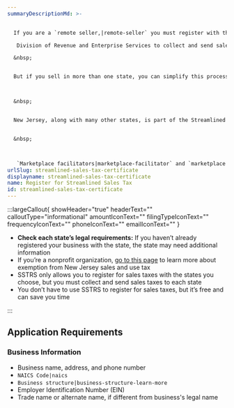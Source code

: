 ```yaml
---
summaryDescriptionMd: >-
  

  If you are a `remote seller,|remote-seller` you must register with the New Jersey

   Division of Revenue and Enterprise Services to collect and send sales tax to the State. 

  &nbsp;


  But if you sell in more than one state, you can simplify this process. Register for sales taxes in multiple states at the same time through the Streamlined Sales Tax Registration System (SSTRS).



  &nbsp;


  New Jersey, along with many other states, is part of the Streamlined Sales Tax program (SST). If you sell in SST states, you can register for sales taxes in those states through SSTRS. This can help you save time and avoid confusion. 


  &nbsp;



   `Marketplace facilitators|marketplace-facilitator` and `marketplace sellers|marketplace-seller` can also register through SSTRS.
urlSlug: streamlined-sales-tax-certificate
displayname: streamlined-sales-tax-certificate
name: Register for Streamlined Sales Tax
id: streamlined-sales-tax-certificate
---
```

:::largeCallout{ showHeader="true" headerText="" calloutType="informational" amountIconText="" filingTypeIconText="" frequencyIconText="" phoneIconText="" emailIconText="" }

* **Check each state’s legal requirements:** If you haven’t already registered your business with the state, the state may need additional information  
* If you’re a nonprofit organization, [go to this page](https://www.nj.gov/www.nj.gov/treasury/taxation/rsb100.shtml) to learn more about exemption from New Jersey sales and use tax  
* SSTRS only allows you to register for sales taxes with the states you choose, but you must collect and send sales taxes to each state  
* You don’t have to use SSTRS to register for sales taxes, but it’s free and can save you time

:::



## Application Requirements

### Business Information

* Business name, address, and phone number
*    `NAICS Code|naics` 
*    `Business structure|business-structure-learn-more` 
* Employer Identification Number (EIN)<contextual info>
* Trade name or alternate name<contextual info>, if different from business's legal name